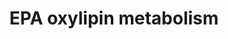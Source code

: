 ---
annotations:
- type: Pathway Ontology
  value: classic metabolic pathway
- type: Pathway Ontology
  value: lipid metabolic pathway
authors:
- Lcayer
description: EPA Oxylipin Metabolism
last-edited: 2021-11-16
organisms:
- Homo sapiens
redirect_from:
- /index.php/Pathway:WP5141
- /instance/WP5141
schema-jsonld:
- '@context': https://schema.org/
  '@id': https://wikipathways.github.io/pathways/WP5141.html
  '@type': Dataset
  creator:
    '@type': Organization
    name: WikiPathways
  description: EPA Oxylipin Metabolism
  keywords:
  - 8,18-DiHEPE
  - 8-HEPE
  - 11-HEPE
  - 11-HpEPE
  - LOX
  - 18-HpEPE
  - 12,18-DiHEPE
  - 11,18-DiHEPE
  - EPA
  - 12-HEPE
  - 19-HEPE
  - TXA3
  - delta(12)-PGJ3
  - LtB5
  - TXB3
  - 8(9)-EpETE
  - RvE1
  - PGH3
  - 11,12-DiHETE
  - LtD5
  - 15-HpEPE
  - PGD3
  - 14,15-DiHETE
  - 17(18)-EpETE
  - 17,18-DiHETE
  - CYP omega-hydroxylase
  - 14(15)-EpETE
  - LtC5
  - LxB5
  - PGF3α
  - CYP epoxygenase
  - LxA5
  - 12-HPEPE
  - 5,15-DiHEPE
  - 9-HEPE
  - 20-HEPE
  - 15-HEPE
  - LtA5
  - 5,12-DiHEPE
  - 5-HpEPE
  - 6-keto-PGF2α
  - 8,15-DiHEPE
  - sEH
  - 5,6-DiHETE
  - 8-HpEPE
  - 9-HpEPE
  - 15-deoxy-delta(12,14)-PGJ3
  - 12,20-DiHEPE
  - PGI3
  - PGE3
  - 11(12)-EpETE
  - COX-1
  - 5-oxo-EPE
  - LtE5
  - 5-HEPE
  - 18-HEPE
  - ASA
  - 8,9-DiHETE
  - RvE2
  - 5(6)-EpETE
  - COX-2
  - RvE3
  license: CC0
  name: EPA oxylipin metabolism
seo: CreativeWork
title: EPA oxylipin metabolism
wpid: WP5141
---